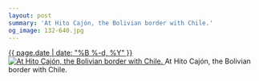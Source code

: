 ```yaml
---
layout: post
summary: 'At Hito Cajón, the Bolivian border with Chile.'
og_image: 132-640.jpg
---
```


<p>
 <time>
  <a href="/132">
   {{ page.date | date: "%B %-d, %Y" }}
  </a>
 </time>
 <a href="/132">
  <img alt="At Hito Cajón, the Bolivian border with Chile." data-taken="11/6/2013" sizes="(min-width: 700px) 50vw, calc(100vw - 2rem)" src="{{ site.assets_url }}/132-320.jpg" srcset="{{ site.assets_url }}/132-640.jpg 640w, {{ site.assets_url }}/132-480.jpg 480w, {{ site.assets_url }}/132-320.jpg 320w, {{ site.assets_url }}/132-160.jpg 160w"/>
 </a>
 <span>
  At Hito Cajón, the Bolivian border with Chile.
 </span>
</p>

